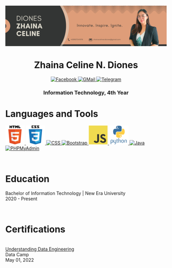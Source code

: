 ![MasterHead](https://github.com/zhainadiones/zhaina-celine-diones/blob/ac08e683dff4d0e0136fc8d7eab3a72f9ca449fd/Diones_GitHub-cover.png)

<h1 align="center">Zhaina Celine N. Diones</h1>

<p align="center">
    <a href="https://www.facebook.com/zhainazceline/">
        <img src="https://img.shields.io/badge/Facebook-%231877F2.svg?style=for-the-badge&logo=Facebook&logoColor=white" alt="Facebook">
    </a>
    <a href="mailto: zhainacelinendiones@gmail.com">
        <img src="https://img.shields.io/badge/Gmail-D14836?style=for-the-badge&logo=gmail&logoColor=white" alt="GMail">
    </a>
    <a href="https://t.me/celine_diones">
        <img src="https://img.shields.io/badge/Telegram-2CA5E0?style=for-the-badge&logo=telegram&logoColor=white" alt="Telegram">
    </a>
</p>

<h3 align="center">Information Technology, 4th Year</h3>

<h1 align="left">Languages and Tools</h1>
<p align="left">
  <a href="https://www.w3.org/html/" target="_blank" rel="noreferrer">
    <img src="https://raw.githubusercontent.com/devicons/devicon/master/icons/html5/html5-original-wordmark.svg" alt="HTML" height="60"/>
  </a>
  <a href="https://www.w3schools.com/css/" target="_blank" rel="noreferrer">
    <img src="https://raw.githubusercontent.com/devicons/devicon/master/icons/css3/css3-original-wordmark.svg" alt="CSS" height="60"/>
  </a>
    <a href="https://www.w3schools.com/css/" target="_blank" rel="noreferrer">
    <img src=" https://freepngimg.com/thumb/php/6-2-php-logo-png-image.png" alt="CSS" height="60"/>
  </a>
  <a href="https://getbootstrap.com/" target="_blank" rel="noreferrer">
    <img src="https://getbootstrap.com/docs/5.3/assets/brand/bootstrap-logo-shadow.png" alt="Bootstrap" height="60"/>
  </a>
  <a href="https://developer.mozilla.org/en-US/docs/Web/JavaScript" target="_blank" rel="noreferrer">
    <img src="https://raw.githubusercontent.com/devicons/devicon/master/icons/javascript/javascript-original.svg" alt="JavaScript" height="60"/>
  </a>
  <a href="https://www.python.org/" target="_blank" rel="noreferrer">
    <img src="https://raw.githubusercontent.com/devicons/devicon/master/icons/python/python-original-wordmark.svg" alt="Python" height="60"/>
  </a>
  <a href="https://www.java.com/en/" target="_blank" rel="noreferrer">
    <img src="https://th.bing.com/th?id=OSK.9a1b1a0590e06697c27f2545ade09a19&w=46&h=46&c=11&rs=1&qlt=80&o=6&dpr=1.3&pid=SANGAM" alt="Java" height="60"/>
  </a>
  <a href="https://www.phpmyadmin.net/" target="_blank" rel="noreferrer">
    <img src="https://1000logos.net/wp-content/uploads/2020/08/MySQL-Logo.png" alt="PHPMyAdmin" height="60"/>
  </a>
</p>


<br>

<h1 align="left">Education</h1>
  <p align="left">
    Bachelor of Information Technology | New Era University 
    <br>
    2020 - Present
  </p>

<br>

<h1 align="left">Certifications</h1>  
  <p align ="left">
    <a href="https://www.datacamp.com/statement-of-accomplishment/course/419765ef49bbc057b6e3d0f50306b1e4eb3b892e?raw=1">
      <br>
      Understanding Data Engineering
    </a>
    <br>
    Data Camp
    <br>
    May 01, 2022
  </p>
